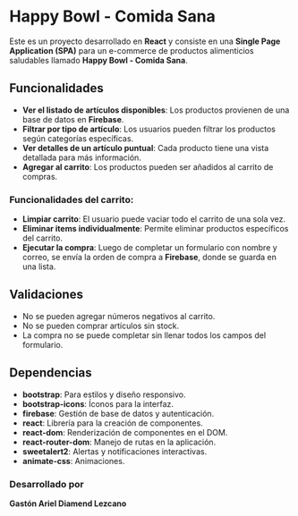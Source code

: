# Happy Bowl - Comida Sana

Este es un proyecto desarrollado en **React** y consiste en una **Single Page Application (SPA)** para un e-commerce de productos alimenticios saludables llamado **Happy Bowl - Comida Sana**. 

## Funcionalidades

- **Ver el listado de artículos disponibles**: Los productos provienen de una base de datos en **Firebase**.
- **Filtrar por tipo de artículo**: Los usuarios pueden filtrar los productos según categorías específicas.
- **Ver detalles de un artículo puntual**: Cada producto tiene una vista detallada para más información.
- **Agregar al carrito**: Los productos pueden ser añadidos al carrito de compras.

### Funcionalidades del carrito:
- **Limpiar carrito**: El usuario puede vaciar todo el carrito de una sola vez.
- **Eliminar items individualmente**: Permite eliminar productos específicos del carrito.
- **Ejecutar la compra**: Luego de completar un formulario con nombre y correo, se envía la orden de compra a **Firebase**, donde se guarda en una lista.

## Validaciones

- No se pueden agregar números negativos al carrito.
- No se pueden comprar artículos sin stock.
- La compra no se puede completar sin llenar todos los campos del formulario.

## Dependencias

- **bootstrap**: Para estilos y diseño responsivo.
- **bootstrap-icons**: Íconos para la interfaz.
- **firebase**: Gestión de base de datos y autenticación.
- **react**: Librería para la creación de componentes.
- **react-dom**: Renderización de componentes en el DOM.
- **react-router-dom**: Manejo de rutas en la aplicación.
- **sweetalert2**: Alertas y notificaciones interactivas.
- **animate-css**: Animaciones.

### Desarrollado por

**Gastón Ariel Diamend Lezcano**